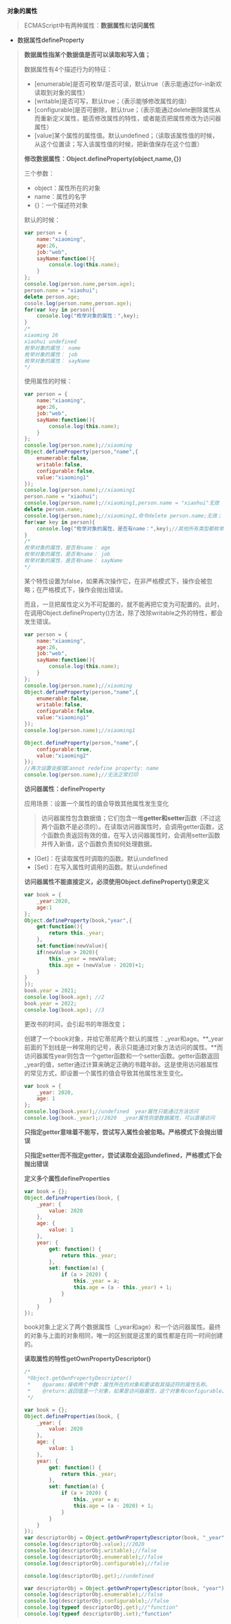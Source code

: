 **对象的属性**

> ECMAScript中有两种属性：**数据属性**和**访问属性**

- 数据属性defineProperty

> **数据属性指某个数据值是否可以读取和写入值；**
>
> 数据属性有4个描述行为的特征：
>
> - [enumerable]是否可枚举/是否可读，默认true（表示能通过for-in新欢读取到对象的属性）
> - [writable]是否可写，默认true；（表示能够修改属性的值）
> - [configurable]是否可删除，默认true；（表示能通过delete删除属性从而重新定义属性，能否修改属性的特性，或者能否把属性修改为访问器属性）
> - [value]某个属性的属性值。默认undefined；（读取该属性值的时候，从这个位置读；写入该属性值的时候，把新值保存在这个位置）
>
> **修改数据属性：Object.defineProperty(object,name,{})**
>
> 三个参数：
>
> - object：属性所在的对象
> - name：属性的名字
> - {}：一个描述符对象
>
> 默认的时候：
>
> ```js
> var person = {
>     name:"xiaoming",
>     age:26,
>     job:"web",
>     sayName:function(){
>         console.log(this.name);
>     }
> };
> console.log(person.name,person.age);
> person.name = "xiaohui";
> delete person.age;
> cosole.log(person.name,person.age);
> for(var key in person){
>     console.log("枚举对象的属性：",key);
> }
> /*
> xiaoming 26
> xiaohui undefined
> 枚举对象的属性： name
> 枚举对象的属性： job
> 枚举对象的属性： sayName
> */
> ```
>
> 使用属性的时候：
>
> ```js
> var person = {
>     name:"xiaoming",
>     age:26,
>     job:"web",
>     sayName:function(){
>         console.log(this.name);
>     }
> };
> console.log(person.name);//xiaoming
> Object.defineProperty(person,"name",{
>     enumerable:false,
>     writable:false,
>     configurable:false,
>     value:"xiaoming1"
> });
> console.log(person.name);//xiaoming1
> person.name = "xiaohui";
> console.log(person.name);//xiaoming1,person.name = "xiaohui"无效
> delete person.name;
> console.log(person.name);//xiaoming1,命令delete person.name;无效；
> for(var key in person){
>     console.log("枚举对象的属性，是否有name：",key);//其他所有类型都枚举出来的，除了name
> }
> /*
> 枚举对象的属性，是否有name： age
> 枚举对象的属性，是否有name： job
> 枚举对象的属性，是否有name： sayName
> */
> 
> ```
>
> 某个特性设置为false，如果再次操作它，在非严格模式下，操作会被忽略；在严格模式下，操作会抛出错误。
>
> 而且，一旦把属性定义为不可配置的，就不能再把它变为可配置的。此时，在调用Object.defineProperty()方法，除了改除writable之外的特性，都会发生错误。
>
> ```js
> var person = {
>     name:"xiaoming",
>     age:26,
>     job:"web",
>     sayName:function(){
>         console.log(this.name);
>     }
> };
> console.log(person.name);//xiaoming
> Object.defineProperty(person,"name",{
>     enumerable:false,
>     writable:false,
>     configurable:false,
>     value:"xiaoming1"
> });
> console.log(person.name);//xiaoming1
> 
> Object.defineProperty(person,"name",{
>     configurable:true,
>     value:"xiaoming2"
> });
> //再次设置会报错Cannot redefine property: name
> console.log(person.name);//无法正常打印
> ```
>
> **访问器属性：defineProperty**
>
> 应用场景：设置一个属性的值会导致其他属性发生变化
>
> > 访问器属性包含数据值；它们包含一堆**getter和setter**函数（不过这两个函数不是必须的）。在读取访问器属性时，会调用getter函数，这个函数负责返回有效的值，在写入访问器属性时，会调用setter函数并传入新值，这个函数负责如何处理数据。
>
> - [Get]：在读取属性时调取的函数。默认undefined
> - [Set]：在写入属性时调用的函数。默认undefined
>
> **访问器属性不能直接定义，必须使用Object.defineProperty()来定义**
>
> ```js
> var book = {
>     _year:2020,
>     age:1
> };
> Object.defineProperty(book,"year",{
>     get:function(){
>         return this._year;
>     },
>     set:function(newValue){
>     if(newValue > 2020){
>         this._year = newValue;
>         this.age = (newValue - 2020)+1;
>     }
> }
> });
> book.year = 2021;
> console.log(book.age); //2
> book.year = 2022;
> console.log(book.age); //3
> ```
>
> 更改书的时间，会引起书的年限改变；
>
> 创建了一个book对象，并给它蒂尼两个默认的属性：\_year和age。**\_year前面的下划线是一种常用的记号，表示只能通过对象方法访问的属性。**而访问器属性year则包含一个getter函数和一个setter函数。getter函数返回\_year的值，setter通过计算来确定正确的书籍年龄。这是使用访问器属性的常见方式，即设置一个属性的值会导致其他属性发生变化。
>
> ```js
> var book = {
>     _year: 2020,
>     age: 1
> };
> console.log(book.year);//undefined  year属性只能通过方法访问
> console.log(book._year);//2020  _year属性则是数据属性，可以直接访问
> ```
>
> **只指定getter意味着不能写，尝试写入属性会被忽略。严格模式下会抛出错误**
>
> **只指定setter而不指定getter，尝试读取会返回undefined，严格模式下会抛出错误**
>
> **定义多个属性defineProperties**
>
> ```js
> var book = {};
> Object.defineProperties(book, {
>     _year: {
>         value: 2020
>     },
>     age: {
>         value: 1
>     },
>     year: {
>         get: function() {
>             return this._year;
>         },
>         set: function(a) {
>             if (a > 2020) {
>                 this._year = a;
>                 this.age = (a - this._year) + 1;
>             }
>         }
>     }
> });
> ```
>
> book对象上定义了两个数据属性（_year和age）和一个访问器属性。最终的对象与上面的对象相同，唯一的区别就是这里的属性都是在同一时间创建的。
>
> **读取属性的特性getOwnPropertyDescriptor()**
>
> ```js
> /*
>  *Object.getOwnPropertyDescriptor()
>  *	@params:接收两个参数：属性所在的对象和要读取其描述符的属性名称。
>  *	@return:返回值是一个对象，如果是访问器属性，这个对象有configurable、enumerable、get、set属性；如果是数据属性，这个对象的属性有configurable、enumerable、writable、value属性
>  */
> ```
>
> ```js
> var book = {};
> Object.defineProperties(book, {
>     _year: {
>         value: 2020
>     },
>     age: {
>         value: 1
>     },
>     year: {
>         get: function() {
>             return this._year;
>         },
>         set: function(a) {
>             if (a > 2020) {
>                 this._year = a;
>                 this.age = (a - 2020) + 1;
>             }
>         }
>     }
> });
> var descriptorObj = Object.getOwnPropertyDescriptor(book, "_year");
> console.log(descriptorObj.value);//2020
> console.log(descriptorObj.writable);//false
> console.log(descriptorObj.enumerable);//false
> console.log(descriptorObj.configurable);//false
> 
> console.log(descriptorObj.get);//undefined
> 
> var descriptorObj = Object.getOwnPropertyDescriptor(book, "year");
> console.log(descriptorObj.enumerable);//false
> console.log(descriptorObj.configurable);//false
> console.log(typeof descriptorObj.get);//"function"
> console.log(typeof descriptorObj.set);"function"
> ```

